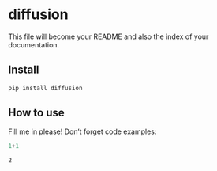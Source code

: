 diffusion
================

<!-- WARNING: THIS FILE WAS AUTOGENERATED! DO NOT EDIT! -->

This file will become your README and also the index of your
documentation.

## Install

``` sh
pip install diffusion
```

## How to use

Fill me in please! Don’t forget code examples:

``` python
1+1
```

    2
